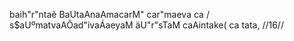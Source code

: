 baih"r"ntaê BaUtaAnaAmacarM" car"maeva ca /
s$aUºmatvaAÔad"ivaÁaeyaM äU"r"sTaM caAintake( ca tata, //16//